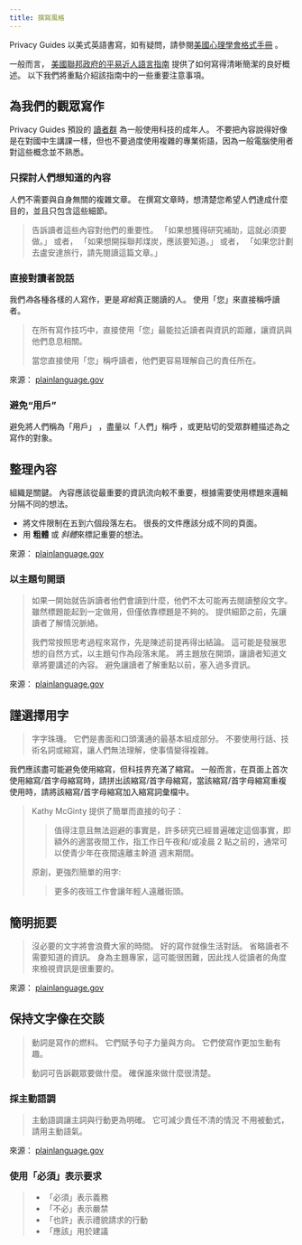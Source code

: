 ```yaml
---
title: 撰寫風格
---
```


Privacy Guides 以美式英語書寫，如有疑問，請參閱[美國心理學會格式手冊](https://apastyle.apa.org/style-grammar-guidelines/grammar) 。

一般而言， [美國聯邦政府的平易近人語言指南](https://plainlanguage.gov/guidelines) 提供了如何寫得清晰簡潔的良好概述。 以下我們將重點介紹該指南中的一些重要注意事項。

## 為我們的觀眾寫作

Privacy Guides 預設的 [讀者群](https://plainlanguage.gov/guidelines/audience) 為一般使用科技的成年人。 不要把內容說得好像是在對國中生講課一樣，但也不要過度使用複雜的專業術語，因為一般電腦使用者對這些概念並不熟悉。

### 只探討人們想知道的內容

人們不需要與自身無關的複雜文章。 在撰寫文章時，想清楚您希望人們達成什麼目的，並且只包含這些細節。

> 告訴讀者這些內容對他們的重要性。 「如果想獲得研究補助，這就必須要做。」 或者， 「如果想開採聯邦煤炭，應該要知道。」 或者， 「如果您計劃去盧安達旅行，請先閱讀這篇文章。」

### 直接對讀者說話

我們*為*各種各樣的人寫作，更是*寫給*真正閱讀的人。 使用「您」來直接稱呼讀者。

> 在所有寫作技巧中，直接使用「您」最能拉近讀者與資訊的距離，讓資訊與他們息息相關。
> 
> 當您直接使用「您」稱呼讀者，他們更容易理解自己的責任所在。

來源： [plainlanguage.gov](https://plainlanguage.gov/guidelines/audience/address-the-user)

### 避免“用戶”

避免將人們稱為「用戶」 ，盡量以「人們」稱呼 ，或更貼切的受眾群體描述為之寫作的對象。

## 整理內容

組織是關鍵。 內容應該從最重要的資訊流向較不重要，根據需要使用標題來邏輯分隔不同的想法。

- 將文件限制在五到六個段落左右。 很長的文件應該分成不同的頁面。
- 用 **粗體** 或 *斜體*來標記重要的想法。

來源： [plainlanguage.gov](https://plainlanguage.gov/guidelines/design)

### 以主題句開頭

> 如果一開始就告訴讀者他們會讀到什麼，他們不太可能再去閱讀整段文字。 雖然標題能起到一定做用，但僅依靠標題是不夠的。 提供細節之前，先讓讀者了解情況脈絡。
> 
> 我們常按照思考過程來寫作，先是陳述前提再得出結論。 這可能是發展思想的自然方式，以主題句作為段落末尾。 將主題放在開頭，讓讀者知道文章將要講述的內容。 避免讓讀者了解重點以前，塞入過多資訊。

來源： [plainlanguage.gov](https://plainlanguage.gov/guidelines/organize/have-a-topic-sentence)

## 謹選擇用字

> 字字珠璣。 它們是書面和口頭溝通的最基本組成部分。 不要使用行話、技術名詞或縮寫，讓人們無法理解，使事情變得複雜。

我們應該盡可能避免使用縮寫，但科技界充滿了縮寫。 一般而言，在頁面上首次使用縮寫/首字母縮寫時，請拼出該縮寫/首字母縮寫，當該縮寫/首字母縮寫重複使用時，請將該縮寫/首字母縮寫加入縮寫詞彙檔中。

> Kathy McGinty 提供了簡單而直接的句子：
> 
> > 值得注意且無法迴避的事實是，許多研究已經普遍確定這個事實，即額外的適當夜間工作，指工作日午夜和/或凌晨 2 點之前的，通常可以使青少年在夜間遠離主幹道 週末期間。
> 
> 原創，更強烈簡單的用字:
> 
> > 更多的夜班工作會讓年輕人遠離街頭。

## 簡明扼要

> 沒必要的文字將會浪費大家的時間。 好的寫作就像生活對話。 省略讀者不需要知道的資訊。 身為主題專家，這可能很困難，因此找人從讀者的角度來檢視資訊是很重要的。

來源： [plainlanguage.gov](https://plainlanguage.gov/guidelines/concise)

## 保持文字像在交談

> 動詞是寫作的燃料。 它們賦予句子力量與方向。 它們使寫作更加生動有趣。
> 
> 動詞可告訴觀眾要做什麼。 確保誰來做什麼很清楚。

### 採主動語調

> 主動語調讓主詞與行動更為明確。 它可減少責任不清的情況 不用被動式，請用主動語氣。

來源： [plainlanguage.gov](https://plainlanguage.gov/guidelines/conversational/use-active-voice)

### 使用「必須」表示要求

> - 「必須」表示義務
> - 「不必」表示嚴禁
> - 「也許」表示禮貌請求的行動
> - 「應該」用於建議
